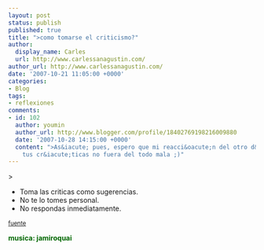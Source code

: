 ```yaml
---
layout: post
status: publish
published: true
title: ">como tomarse el criticismo?"
author:
  display_name: Carles
  url: http://www.carlessanagustin.com/
author_url: http://www.carlessanagustin.com/
date: '2007-10-21 11:05:00 +0000'
categories:
- Blog
tags:
- reflexiones
comments:
- id: 102
  author: youmin
  author_url: http://www.blogger.com/profile/18402769198216009880
  date: '2007-10-28 14:15:00 +0000'
  content: ">As&iacute; pues, espero que mi reacci&oacute;n del otro d&iacute;a ante
    tus cr&iacute;ticas no fuera del todo mala ;)"
---
```

<p>>
<ul>
<li>Toma las criticas como sugerencias.</li>
<li>No te lo tomes personal.</li>
<li>No respondas inmediatamente.</li>
</ul>
<p><span style="font-size:85%;"><a href="http://blog.fruitfultime.com/2007/10/20/3-highly-effective-tips-to-handle-criticism/">fuente</a></span></p>
<p><span style="color:rgb(0,102,0);font-weight:bold;">musica: jamiroquai</span></p>
